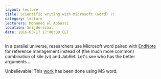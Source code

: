 ```yaml
---
layout: lecture
title: Scientific writing with Microsoft (word) ?!
category: lecture
lecturers: Mohamed el Abbassi
location: Snijderszaal
date: 2016-03-17 17:00:00 CET
---
```


In a parallel universe, researchers use Microsoft word paired with [EndNote] for reference management instead of (the much more common) combination of kile (vi) and JabRef. Let's see who has the better arguments...

Unbelievable! This [work] has been done using MS word.

[work]: http://repository.tudelft.nl/view/ir/uuid%3A9b9e2651-d876-4f5b-b1af-1ab37093de76/
[EndNote]: http://endnote.com/
